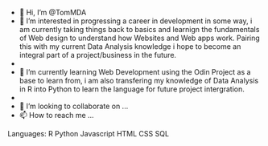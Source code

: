 - 👋 Hi, I’m @TomMDA
- 👀 I’m interested in progressing a career in development in some way, i am currently taking things back to basics and learnign the fundamentals of Web design to understand how Websites and Web apps work. Pairing this with my current Data Analysis knowledge i hope to become an integral part of a project/business in the future. 
- 
- 🌱 I’m currently learning Web Development using the Odin Project as a base to learn from, i am also transfering my knowledge of Data Analysis in R into Python to learn the language for future project intergration. 
-
- 💞️ I’m looking to collaborate on ...
- 📫 How to reach me ...

<!---
TomMDA/TomMDA is a ✨ special ✨ repository because its `README.md` (this file) appears on your GitHub profile.
You can click the Preview link to take a look at your changes.
--->

Languages:
R
Python
Javascript 
HTML
CSS
SQL
